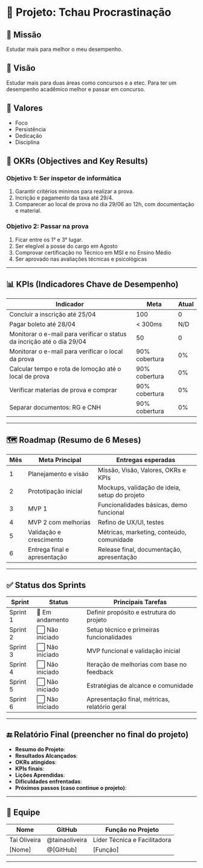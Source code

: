 # 🌟 Projeto: Tchau Procrastinação

## 🧭 Missão
Estudar mais para melhor o meu desempenho.

## 🔭 Visão
Estudar mais para duas áreas como concursos e a etec. Para ter um desempenho acadêmico melhor e passar em concurso.

## 🧱 Valores
- Foco
- Persistência 
- Dedicação
- Disciplina
  
## 🎯 OKRs (Objectives and Key Results)

### Objetivo 1: Ser inspetor de informática
1. Garantir critérios minímos para realizar a prova.
2. Incrição e pagamento da taxa até 29/4.
3. Comparecer ao local de prova no dia 29/06 ao 12h, com documentação e material.

### Objetivo 2: Passar na prova
1. Ficar entre os 1° e 3° lugar.
2. Ser elegível a posse do cargo em Agosto
3. Comprovar certificação no Técnico em MSI e no Ensino Médio
4. Ser aprovado nas avaliações técnicas e psicológicas
----------


## 📊 KPIs (Indicadores Chave de Desempenho)

| Indicador                | Meta          | Atual |
|--------------------------|---------------|--------|
| Concluir a inscrição até 25/04                                               | 100           | 0      |
| Pagar boleto até 28/04 | < 300ms                                             | N/D    |
| Monitorar o e-mail para verificar o status da incrição até o dia 29/04       | 50            | 0      |
| Monitorar o e-mail para verificar o local da prova                           | 90% cobertura | 0%     |
| Calcular  tempo e rota de lomoção até o local de prova                       | 90% cobertura | 0%     |
| Verificar materias de prova e comprar                                        | 90% cobertura | 0%     |
| Separar documentos: RG e CNH                                                 | 90% cobertura | 0%     |





---

## 🗺️ Roadmap (Resumo de 6 Meses)

| Mês | Meta Principal                         | Entregas esperadas                             |
|-----|-----------------------------------------|------------------------------------------------|
| 1   | Planejamento e visão                    | Missão, Visão, Valores, OKRs e KPIs            |
| 2   | Prototipação inicial                    | Mockups, validação de ideia, setup do projeto  |
| 3   | MVP 1                                   | Funcionalidades básicas, demo funcional        |
| 4   | MVP 2 com melhorias                     | Refino de UX/UI, testes                        |
| 5   | Validação e crescimento                 | Métricas, marketing, conteúdo, comunidade      |
| 6   | Entrega final e apresentação            | Release final, documentação, apresentação      |

---

## ✅ Status dos Sprints

| Sprint | Status | Principais Tarefas                                  |
|--------|--------|------------------------------------------------------|
| Sprint 1 | 🔄 Em andamento | Definir propósito e estrutura do projeto         |
| Sprint 2 | ⬜️ Não iniciado | Setup técnico e primeiras funcionalidades        |
| Sprint 3 | ⬜️ Não iniciado | MVP funcional e validação inicial               |
| Sprint 4 | ⬜️ Não iniciado | Iteração de melhorias com base no feedback      |
| Sprint 5 | ⬜️ Não iniciado | Estratégias de alcance e comunidade             |
| Sprint 6 | ⬜️ Não iniciado | Apresentação final, métricas, relatório geral   |

---

## 🔚 Relatório Final (preencher no final do projeto)

- **Resumo do Projeto**:
- **Resultados Alcançados**:
- **OKRs atingidos**:
- **KPIs finais**:
- **Lições Aprendidas**:
- **Dificuldades enfrentadas**:
- **Próximos passos (caso continue o projeto)**:

---

## 👥 Equipe

| Nome | GitHub | Função no Projeto |
|------|--------|--------------------|
| Tai Oliveira | @tainaoliveira | Líder Técnica e Facilitadora |
| [Nome] | @[GitHub] | [Função] |


---
